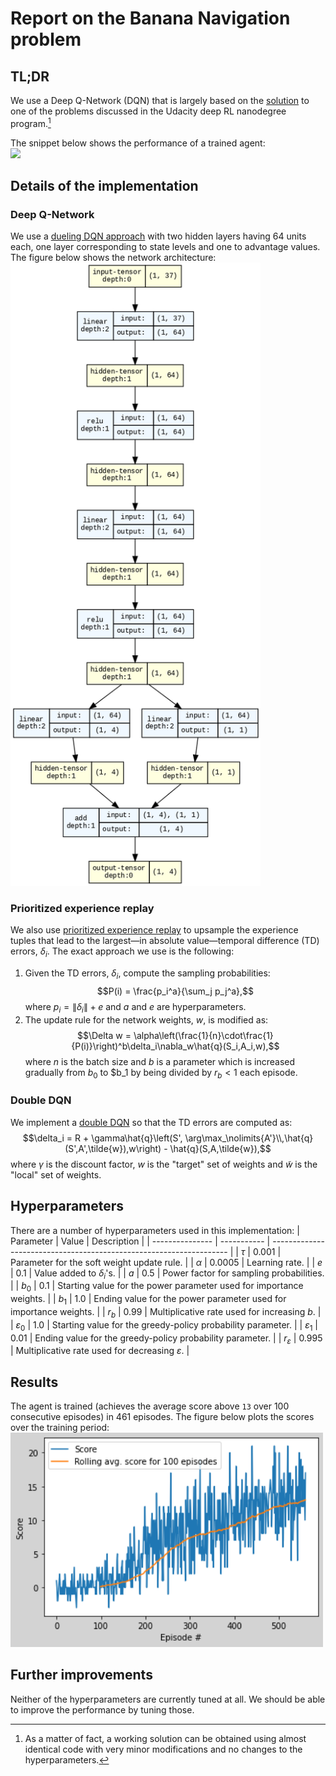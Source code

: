 # Report on the Banana Navigation problem

## TL;DR
We use a Deep Q-Network (DQN) that is largely based on the [solution](https://github.com/udacity/deep-reinforcement-learning/tree/master/dqn/solution) to one of the problems discussed in the Udacity deep RL nanodegree program.[^1]

[^1]: As a matter of fact, a working solution can be obtained using almost identical code with very minor modifications and no changes to the hyperparameters.

The snippet below shows the performance of a trained agent:\
<img src="trained_agent.gif" width="600"/>

## Details of the implementation
### Deep Q-Network
We use a [dueling DQN approach](https://arxiv.org/abs/1511.06581) with two hidden layers having 64 units each, one layer corresponding to state levels and one to advantage values. The figure below shows the network architecture:\
<img src="dqn_graph.png" width="400"/>

### Prioritized experience replay
We also use [prioritized experience replay](https://arxiv.org/abs/1511.05952) to upsample the experience tuples that lead to the largest—in absolute value—temporal difference (TD) errors, $\delta_i$. The exact approach we use is the following:
1. Given the TD errors, $\delta_i$, compute the sampling probabilities:
$$P(i) = \frac{p_i^a}{\sum_j p_j^a},$$
where $p_i = \|\delta_i\| + e$ and $a$ and $e$ are hyperparameters.
2. The update rule for the network weights, $w$, is modified as:
$$\Delta w = \alpha\left(\frac{1}{n}\cdot\frac{1}{P(i)}\right)^b\delta_i\nabla_w\hat{q}(S_i,A_i,w),$$
where $n$ is the batch size and $b$ is a parameter which is increased gradually from $b_0$ to $b_1 by being divided by $r_b<1$ each episode.

### Double DQN
We implement a [double DQN](https://arxiv.org/abs/1509.06461) so that the TD errors are computed as:
$$\delta_i = R + \gamma\hat{q}\left(S', \arg\max_\nolimits{A'}\\,\hat{q}(S',A',\tilde{w}),w\right) - \hat{q}(S,A,\tilde{w}),$$
where $\gamma$ is the discount factor, $w$ is the "target" set of weights and $\tilde{w}$ is the "local" set of weights.

## Hyperparameters
There are a number of hyperparameters used in this implementation:
| Parameter       | Value       | Description                                                         |
| --------------- | ----------- | ------------------------------------------------------------------- |
| $\tau$          | $0.001$     | Parameter for the soft weight update rule.                          |
| $\alpha$        | $0.0005$    | Learning rate.                                                      |
| $e$             | $0.1$       | Value added to $\delta_i$'s.                                        |
| $a$             | $0.5$       | Power factor for sampling probabilities.                            |
| $b_0$           | $0.1$       | Starting value for the power parameter used for importance weights. |
| $b_1$           | $1.0$       | Ending value for the power parameter used for importance weights.   |
| $r_b$           | $0.99$      | Multiplicative rate used for increasing $b$.                        |
| $\varepsilon_0$ | $1.0$       | Starting value for the greedy-policy probability parameter.         |
| $\varepsilon_1$ | $0.01$      | Ending value for the greedy-policy probability parameter.           |
| $r_\varepsilon$ | $0.995$     | Multiplicative rate used for decreasing $\varepsilon$.              |

## Results
The agent is trained (achieves the average score above `13` over 100 consecutive episodes) in 461 episodes. The figure below plots the scores over the training period:\
<img src="scores.png" width="500"/>

## Further improvements
Neither of the hyperparameters are currently tuned at all. We should be able to improve the performance by tuning those.
